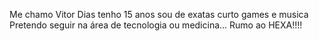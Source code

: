 Me chamo Vitor Dias
tenho 15 anos 
sou de exatas
curto games e musica
Pretendo seguir na área de tecnologia ou medicina...
Rumo ao HEXA!!!!
